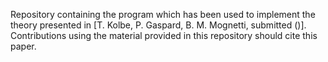 Repository containing the program which has been used to implement the theory presented in [T. Kolbe, P. Gaspard, B. M. Mognetti, submitted ()]. Contributions using the material provided in this repository should cite this paper.
